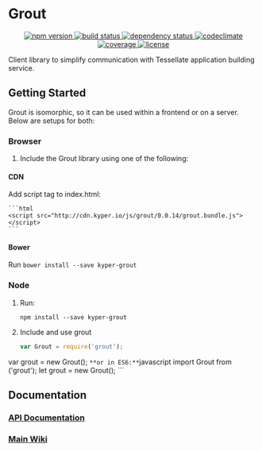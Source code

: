# Grout
<p align="center">
  <!-- Npm Version -->
  <a href="https://npmjs.org/package/kyper-grout">
    <img src="https://img.shields.io/npm/v/kyper-grout.svg" alt="npm version">
  </a>
  <!-- Build Status -->
  <a href="https://travis-ci.org/KyperTech/grout">
    <img src="http://img.shields.io/travis/KyperTech/grout.svg" alt="build status">
  </a>
  <!-- Dependency Status -->
  <a href="https://david-dm.org/KyperTech/grout">
    <img src="https://david-dm.org/KyperTech/grout.svg" alt="dependency status">
  </a>
  <!-- Codeclimate -->
  <a href="https://codeclimate.com/github/kypertech/grout">
    <img src="https://codeclimate.com/github/KyperTech/grout/badges/gpa.svg" alt="codeclimate">
  </a>
  <!-- Coverage -->
  <a href="https://codeclimate.com/github/KyperTech/grout">
    <img src="https://codeclimate.com/github/KyperTech/grout/badges/coverage.svg" alt="coverage">
  </a>
  <!-- License -->
  <a href="https://github.com/KyperTech/grout/blob/master/LICENSE.md">
    <img src="https://img.shields.io/npm/l/kyper-grout.svg" alt="license">
  </a>
</p>

Client library to simplify communication with Tessellate application building service.

## Getting Started

Grout is isomorphic, so it can be used within a frontend or on a server. Below are setups for both:

### Browser
1. Include the Grout library using one of the following:
  #### CDN
  Add script tag to index.html:

    ```html
    <script src="http://cdn.kyper.io/js/grout/0.0.14/grout.bundle.js"></script>
    ```

  #### Bower
  Run `bower install --save kyper-grout`

### Node
1. Run:
    ```
    npm install --save kyper-grout
    ```
2. Include and use grout

    ```javascript
    var Grout = require('grout');
  var grout = new Grout();
    ```
    **or in ES6:**
    ```javascript
    import Grout from ('grout');
  let grout = new Grout();
    ```

## Documentation

### [API Documentation](https://github.com/KyperTech/grout/wiki/API-Documentation)

### [Main Wiki](https://github.com/KyperTech/grout/wiki)
